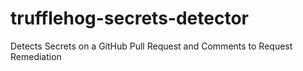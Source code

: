# trufflehog-secrets-detector

Detects Secrets on a GitHub Pull Request and Comments to Request Remediation
